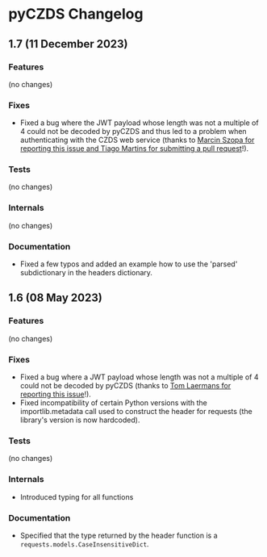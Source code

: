 # pyCZDS Changelog

## 1.7 (11 December 2023)
### Features
(no changes)

### Fixes
- Fixed a bug where the JWT payload whose length was not a multiple of 4 could not be decoded by pyCZDS and thus led to a problem when authenticating with the CZDS web service (thanks to [Marcin Szopa for reporting this issue and Tiago Martins for submitting a pull request](https://github.com/mdiez/pyCZDS/issues/2)!).

### Tests
(no changes)

### Internals
(no changes)

### Documentation
- Fixed a few typos and added an example how to use the 'parsed' subdictionary in the headers dictionary.

## 1.6 (08 May 2023)
### Features
(no changes)

### Fixes
- Fixed a bug where a JWT payload whose length was not a multiple of 4 could not be decoded by pyCZDS (thanks to [Tom Laermans for reporting this issue](https://github.com/mdiez/pyCZDS/issues/1)!).
- Fixed incompatibility of certain Python versions with the importlib.metadata call used to construct the header for requests (the library's version is now hardcoded).

### Tests
(no changes)

### Internals
- Introduced typing for all functions

### Documentation
- Specified that the type returned by the header function is a `requests.models.CaseInsensitiveDict`.